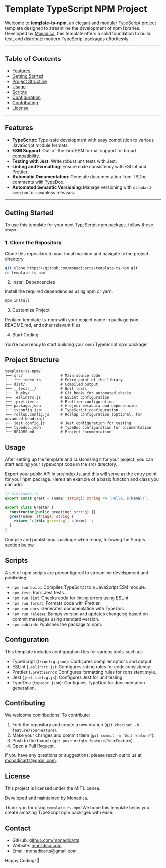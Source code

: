 # Template TypeScript NPM Project

Welcome to **template-ts-npm**, an elegant and modular TypeScript project template designed to streamline the development of npm libraries. Developed by [Monadica](http://monadica.com), this template offers a solid foundation to build, test, and distribute modern TypeScript packages effortlessly.

---

## Table of Contents

- [Features](#features)
- [Getting Started](#getting-started)
- [Project Structure](#project-structure)
- [Usage](#usage)
- [Scripts](#scripts)
- [Configuration](#configuration)
- [Contributing](#contributing)
- [License](#license)

---

## Features

- **TypeScript**: Type-safe development with easy compilation to various JavaScript module formats.
- **ESM Support**: Out-of-the-box ESM format support for broad compatibility.
- **Testing with Jest**: Write robust unit tests with Jest.
- **Linting and Formatting**: Ensure code consistency with ESLint and Prettier.
- **Automatic Documentation**: Generate documentation from TSDoc comments with TypeDoc.
- **Automated Semantic Versioning**: Manage versioning with `standard-version` for seamless releases.

---

## Getting Started

To use this template for your next TypeScript npm package, follow these steps:

### 1. Clone the Repository

Clone this repository to your local machine and navigate to the project directory.

```bash
git clone https://github.com/monadicarts/template-ts-npm.git
cd template-ts-npm
```

2. Install Dependencies

Install the required dependencies using npm or yarn.

```bash
npm install
```

3. Customize Project

Replace template-ts-npm with your project name in package.json, README.md, and other relevant files.

4. Start Coding

You’re now ready to start building your own TypeScript npm package!

## Project Structure

```
template-ts-npm/
├── src/                 # Main source code
│   └── index.ts         # Entry point of the library
├── dist/                # Compiled output
├── __tests__/           # Unit tests
├── .husky/              # Git hooks for automated checks
├── .eslintrc.js         # ESLint configuration
├── .prettierrc          # Prettier configuration
├── package.json         # Project metadata and dependencies
├── tsconfig.json        # TypeScript configuration
├── rollup.config.js     # Rollup configuration (optional, for advanced bundling)
├── jest.config.js       # Jest configuration for testing
├── typedoc.json         # TypeDoc configuration for documentation
└── README.md            # Project documentation
```

## Usage

After setting up the template and customizing it for your project, you can start adding your TypeScript code in the src/ directory.

Export your public API in src/index.ts, and this will serve as the entry point for your npm package. Here’s an example of a basic function and class you can add:

```typescript
// src/index.ts
export const greet = (name: string): string => `Hello, ${name}!`;

export class Greeter {
  constructor(public greeting: string) {}
  greet(name: string): string {
    return `${this.greeting}, ${name}!`;
  }
}
```

Compile and publish your package when ready, following the Scripts section below.

## Scripts

A set of npm scripts are preconfigured to streamline development and publishing:

- `npm run build`: Compiles TypeScript to a JavaScript ESM module.
- `npm test`: Runs Jest tests.
- `npm run lint`: Checks code for linting errors using ESLint.
- `npm run format`: Formats code with Prettier.
- `npm run docs`: Generates documentation with TypeDoc.
- `npm run release`: Bumps version and updates changelog based on commit messages using standard-version.
- `npm publish`: Publishes the package to npm.

## Configuration

This template includes configuration files for various tools, such as:

- TypeScript (`tsconfig.json`): Configures compiler options and output.
- ESLint (`.eslintrc.js`): Configures linting rules for code consistency.
- Prettier (`.prettierrc`): Configures formatting rules for consistent style.
- Jest (`jest.config.js`): Configures Jest for unit testing.
- TypeDoc (`typedoc.json`): Configures TypeDoc for documentation generation.

## Contributing

We welcome contributions! To contribute:

1. Fork the repository and create a new branch (`git checkout -b feature/YourFeature`).
2. Make your changes and commit them (`git commit -m "Add feature"`).
3. Push to the branch (`git push origin feature/YourFeature`).
4. Open a Pull Request.

If you have any questions or suggestions, please reach out to us at monadicarts@gmail.com.

## License

This project is licensed under the MIT License.

Developed and maintained by Monadica.

Thank you for using `template-ts-npm`! We hope this template helps you create amazing TypeScript npm packages with ease.

## Contact

- GitHub: [github.com/monadicarts](https://github.com/monadicarts)
- Website: [monadica.com](https://monadica.com)
- Email: [monadicarts@gmail.com](mailto://monadicarts@gmail.com)

Happy Coding! 🚀

